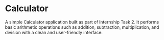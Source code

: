 # Calculator
A simple Calculator application built as part of Internship Task 2. It performs basic arithmetic operations such as addition, subtraction, multiplication, and division with a clean and user-friendly interface.
